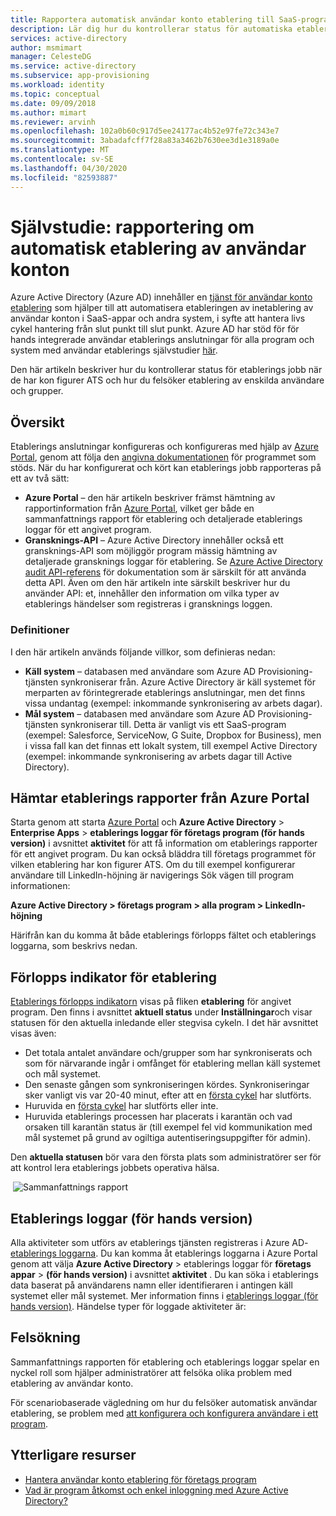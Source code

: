 ```yaml
---
title: Rapportera automatisk användar konto etablering till SaaS-program
description: Lär dig hur du kontrollerar status för automatiska etablerings jobb för användar konton och hur du felsöker etablering av enskilda användare.
services: active-directory
author: msmimart
manager: CelesteDG
ms.service: active-directory
ms.subservice: app-provisioning
ms.workload: identity
ms.topic: conceptual
ms.date: 09/09/2018
ms.author: mimart
ms.reviewer: arvinh
ms.openlocfilehash: 102a0b60c917d5ee24177ac4b52e97fe72c343e7
ms.sourcegitcommit: 3abadafcff7f28a83a3462b7630ee3d1e3189a0e
ms.translationtype: MT
ms.contentlocale: sv-SE
ms.lasthandoff: 04/30/2020
ms.locfileid: "82593887"
---
```

# <a name="tutorial-reporting-on-automatic-user-account-provisioning"></a>Självstudie: rapportering om automatisk etablering av användar konton

Azure Active Directory (Azure AD) innehåller en [tjänst för användar konto etablering](user-provisioning.md) som hjälper till att automatisera etableringen av inetablering av användar konton i SaaS-appar och andra system, i syfte att hantera livs cykel hantering från slut punkt till slut punkt. Azure AD har stöd för för hands integrerade användar etablerings anslutningar för alla program och system med användar etablerings självstudier [här](https://docs.microsoft.com/azure/active-directory/saas-apps/tutorial-list).

Den här artikeln beskriver hur du kontrollerar status för etablerings jobb när de har kon figurer ATS och hur du felsöker etablering av enskilda användare och grupper.

## <a name="overview"></a>Översikt

Etablerings anslutningar konfigureras och konfigureras med hjälp av [Azure Portal](https://portal.azure.com), genom att följa den [angivna dokumentationen](../saas-apps/tutorial-list.md) för programmet som stöds. När du har konfigurerat och kört kan etablerings jobb rapporteras på ett av två sätt:

* **Azure Portal** – den här artikeln beskriver främst hämtning av rapportinformation från [Azure Portal](https://portal.azure.com), vilket ger både en sammanfattnings rapport för etablering och detaljerade etablerings loggar för ett angivet program.
* **Gransknings-API** – Azure Active Directory innehåller också ett gransknings-API som möjliggör program mässig hämtning av detaljerade gransknings loggar för etablering. Se [Azure Active Directory audit API-referens](https://developer.microsoft.com/graph/docs/api-reference/beta/resources/directoryaudit) för dokumentation som är särskilt för att använda detta API. Även om den här artikeln inte särskilt beskriver hur du använder API: et, innehåller den information om vilka typer av etablerings händelser som registreras i gransknings loggen.

### <a name="definitions"></a>Definitioner

I den här artikeln används följande villkor, som definieras nedan:

* **Käll system** – databasen med användare som Azure AD Provisioning-tjänsten synkroniserar från. Azure Active Directory är käll systemet för merparten av förintegrerade etablerings anslutningar, men det finns vissa undantag (exempel: inkommande synkronisering av arbets dagar).
* **Mål system** – databasen med användare som Azure AD Provisioning-tjänsten synkroniserar till. Detta är vanligt vis ett SaaS-program (exempel: Salesforce, ServiceNow, G Suite, Dropbox for Business), men i vissa fall kan det finnas ett lokalt system, till exempel Active Directory (exempel: inkommande synkronisering av arbets dagar till Active Directory).

## <a name="getting-provisioning-reports-from-the-azure-portal"></a>Hämtar etablerings rapporter från Azure Portal

Starta genom att starta [Azure Portal](https://portal.azure.com) och **Azure Active Directory** &gt; **Enterprise Apps** &gt; **etablerings loggar för företags program (för hands version)** i avsnittet **aktivitet** för att få information om etablerings rapporter för ett angivet program. Du kan också bläddra till företags programmet för vilken etablering har kon figurer ATS. Om du till exempel konfigurerar användare till LinkedIn-höjning är navigerings Sök vägen till program informationen:

**Azure Active Directory > företags program > alla program > LinkedIn-höjning**

Härifrån kan du komma åt både etablerings förlopps fältet och etablerings loggarna, som beskrivs nedan.

## <a name="provisioning-progress-bar"></a>Förlopps indikator för etablering

[Etablerings förlopps indikatorn](application-provisioning-when-will-provisioning-finish-specific-user.md#view-the-provisioning-progress-bar) visas på fliken **etablering** för angivet program. Den finns i avsnittet **aktuell status** under **Inställningar**och visar statusen för den aktuella inledande eller stegvisa cykeln. I det här avsnittet visas även:

* Det totala antalet användare och/grupper som har synkroniserats och som för närvarande ingår i omfånget för etablering mellan käll systemet och mål systemet.
* Den senaste gången som synkroniseringen kördes. Synkroniseringar sker vanligt vis var 20-40 minut, efter att en [första cykel](../app-provisioning/how-provisioning-works.md#provisioning-cycles-initial-and-incremental) har slutförts.
* Huruvida en [första cykel](../app-provisioning/how-provisioning-works.md#provisioning-cycles-initial-and-incremental) har slutförts eller inte.
* Huruvida etablerings processen har placerats i karantän och vad orsaken till karantän status är (till exempel fel vid kommunikation med mål systemet på grund av ogiltiga autentiseringsuppgifter för admin).

Den **aktuella statusen** bör vara den första plats som administratörer ser för att kontrol lera etablerings jobbets operativa hälsa.

 ![Sammanfattnings rapport](./media/check-status-user-account-provisioning/provisioning-progress-bar-section.png)

## <a name="provisioning-logs-preview"></a>Etablerings loggar (för hands version)

Alla aktiviteter som utförs av etablerings tjänsten registreras i Azure AD- [etablerings loggarna](../reports-monitoring/concept-provisioning-logs.md?context=azure/active-directory/manage-apps/context/manage-apps-context). Du kan komma åt etablerings loggarna i Azure Portal genom att välja **Azure Active Directory** &gt; etablerings loggar för **företags appar** &gt; **(för hands version)** i avsnittet **aktivitet** . Du kan söka i etablerings data baserat på användarens namn eller identifieraren i antingen käll systemet eller mål systemet. Mer information finns i [etablerings loggar (för hands version)](../reports-monitoring/concept-provisioning-logs.md?context=azure/active-directory/manage-apps/context/manage-apps-context). Händelse typer för loggade aktiviteter är:

## <a name="troubleshooting"></a>Felsökning

Sammanfattnings rapporten för etablering och etablerings loggar spelar en nyckel roll som hjälper administratörer att felsöka olika problem med etablering av användar konto.

För scenariobaserade vägledning om hur du felsöker automatisk användar etablering, se problem med [att konfigurera och konfigurera användare i ett program](../app-provisioning/application-provisioning-config-problem.md).

## <a name="additional-resources"></a>Ytterligare resurser

* [Hantera användar konto etablering för företags program](configure-automatic-user-provisioning-portal.md)
* [Vad är program åtkomst och enkel inloggning med Azure Active Directory?](../manage-apps/what-is-single-sign-on.md)
